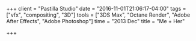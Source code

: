 +++
client = "Pastilla Studio"
date = "2016-11-01T21:06:17-04:00"
tags = ["vfx", "compositing", "3D"]
tools = ["3DS Max", "Octane Render", "Adobe After Effects", "Adobe Photoshop"]
time = "2013 Dec"
title = "Me + Her"

+++
